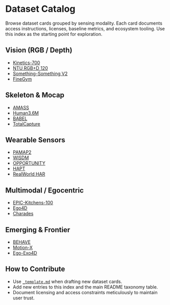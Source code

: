 # Dataset Catalog

Browse dataset cards grouped by sensing modality. Each card documents access instructions, licenses, baseline metrics, and ecosystem tooling. Use this index as the starting point for exploration.

## Vision (RGB / Depth)
- [Kinetics-700](vision/kinetics-700.md)
- [NTU RGB+D 120](vision/ntu-rgbd-120.md)
- [Something-Something V2](vision/something-something-v2.md)
- [FineGym](vision/finegym.md)

## Skeleton & Mocap
- [AMASS](skeleton/amass.md)
- [Human3.6M](skeleton/human36m.md)
- [BABEL](skeleton/babel.md)
- [TotalCapture](skeleton/totalcapture.md)

## Wearable Sensors
- [PAMAP2](wearable/pamap2.md)
- [WISDM](wearable/wisdm.md)
- [OPPORTUNITY](wearable/opportunity.md)
- [HAPT](wearable/hapt.md)
- [RealWorld HAR](wearable/realworld-har.md)

## Multimodal / Egocentric
- [EPIC-Kitchens-100](multimodal/epic-kitchens-100.md)
- [Ego4D](multimodal/ego4d.md)
- [Charades](multimodal/charades.md)

## Emerging & Frontier
- [BEHAVE](emerging/behave.md)
- [Motion-X](emerging/motion-x.md)
- [Ego-Exo4D](emerging/ego-exo4d.md)

## How to Contribute
- Use [`_template.md`](../datasets/_template.md) when drafting new dataset cards.
- Add new entries to this index and the main README taxonomy table.
- Document licensing and access constraints meticulously to maintain user trust.
